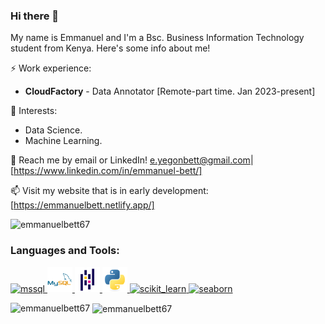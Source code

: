 ### Hi there 👋

My name is Emmanuel and I'm a Bsc. Business Information Technology student from Kenya. Here's some info about me!

⚡ Work experience: <br>
- **CloudFactory** - Data Annotator [Remote-part time. Jan 2023-present]

🌱 Interests:
- Data Science.
- Machine Learning.

💬 Reach me by email or LinkedIn! e.yegonbett@gmail.com| [https://www.linkedin.com/in/emmanuel-bett/]

📫 Visit my website that is in early development: [https://emmanuelbett.netlify.app/]

<!--[![Top Langs](https://github-readme-stats.vercel.app/api/top-langs/?username=fryingpannn&layout=compact&hide=tex)](https://github.com/anuraghazra/github-readme-stats)-->

<p align="left"> <img src="https://komarev.com/ghpvc/?username=emmanuelbett67&label=Profile%20views&color=0e75b6&style=flat" alt="emmanuelbett67" />
</p>

<h3 align="left">Languages and Tools:</h3>
<p align="left"> <a href="https://www.microsoft.com/en-us/sql-server" target="_blank" rel="noreferrer"> <img src="https://www.svgrepo.com/show/303229/microsoft-sql-server-logo.svg" alt="mssql" width="40" height="40"/> </a> <a href="https://www.mysql.com/" target="_blank" rel="noreferrer"> <img src="https://raw.githubusercontent.com/devicons/devicon/master/icons/mysql/mysql-original-wordmark.svg" alt="mysql" width="40" height="40"/> </a> <a href="https://pandas.pydata.org/" target="_blank" rel="noreferrer"> <img src="https://raw.githubusercontent.com/devicons/devicon/2ae2a900d2f041da66e950e4d48052658d850630/icons/pandas/pandas-original.svg" alt="pandas" width="40" height="40"/> </a> <a href="https://www.python.org" target="_blank" rel="noreferrer"> <img src="https://raw.githubusercontent.com/devicons/devicon/master/icons/python/python-original.svg" alt="python" width="40" height="40"/> </a> <a href="https://scikit-learn.org/" target="_blank" rel="noreferrer"> <img src="https://upload.wikimedia.org/wikipedia/commons/0/05/Scikit_learn_logo_small.svg" alt="scikit_learn" width="40" height="40"/> </a> <a href="https://seaborn.pydata.org/" target="_blank" rel="noreferrer"> <img src="https://seaborn.pydata.org/_images/logo-mark-lightbg.svg" alt="seaborn" width="40" height="40"/> </a> </p>

<p><img align="left" src="https://github-readme-stats.vercel.app/api/top-langs?username=emmanuelbett67&show_icons=true&locale=en&layout=compact" alt="emmanuelbett67" /></p>

<p>&nbsp;<img align="center" src="https://github-readme-stats.vercel.app/api?username=emmanuelbett67&show_icons=true&locale=en" alt="emmanuelbett67" /></p>


<!---
Emmanuelbett67/Emmanuelbett67 is a ✨ special ✨ repository because its `README.md` (this file) appears on your GitHub profile.
You can click the Preview link to take a look at your changes.
--->
